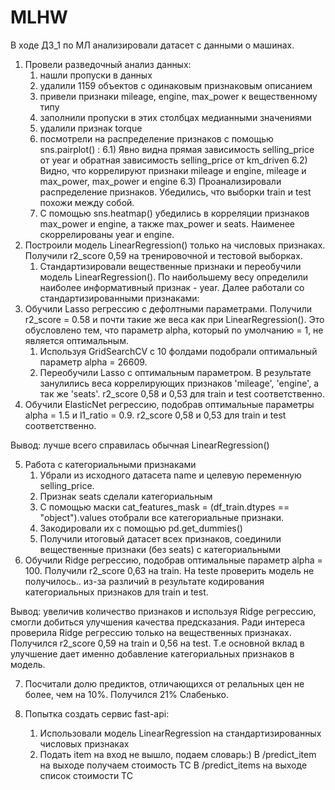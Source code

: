 # MLHW
В ходе ДЗ_1 по МЛ анализировали датасет с данными о машинах.
1. Провели разведочный анализ данных:
	1) нашли пропуски в данных
	2) удалили 1159 объектов с одинаковым признаковым описанием
	3) привели признаки mileage, engine, max_power к вещественному типу
	4) заполнили пропуски в этих столбцах медианными значениями
	5) удалили признак torque
	6) посмотрели на распределение признаков с помощью sns.pairplot() :
		6.1) Явно видна прямая зависимость selling_price от year и обратная зависимость selling_price от km_driven
		6.2) Видно, что коррелируют признаки mileage и engine, mileage и max_power, max_power и engine
		6.3) Проанализировали распределение признаков. Убедились, что выборки train и test похожи между собой. 
	7)  С помощью sns.heatmap() убедились в корреляции признаков  max_power и engine, а также max_power и seats.
	Наименее скоррелированы year и engine.
2. Построили модель LinearRegression() только на числовых признаках. Получили r2_score 0,59 на тренировочной и тестовой выборках.
	1) Стандартизировали вещественные признаки и переобучили модель LinearRegression(). По наибольшему весу определили наиболее информативный признак - year.
Далее работали со стандартизированными признаками:
3. Обучили Lasso регрессию с дефолтными параметрами.
Получили r2_score = 0.58 и почти такие же веса как при LinearRegression(). Это обусловлено тем, что параметр alpha, который по умолчанию = 1, не является оптимальным.
	1) Используя GridSearchCV с 10 фолдами подобрали оптимальный параметр alpha = 26609.
	2) Переобучили Lasso с оптимальным параметром. В результате занулились веса коррелирующих признаков  'mileage', 'engine', а так же 'seats'.
r2_score 0,58 и 0,53 для train и test соответственно.
4. Обучили ElasticNet регрессию, подобрав оптимальные параметры alpha = 1.5 и l1_ratio = 0.9.
r2_score 0,58 и 0,53 для train и test соответственно.

Вывод: лучше всего справилась обычная LinearRegression()

5. Работа с категориальными признаками
	1) Убрали из исходного датасета name и целевую переменную selling_price. 
	2) Признак seats сделали категориальным
	3) С помощью маски cat_features_mask = (df_train.dtypes == "object").values отобрали все категориальные признаки.
	4) Закодировали их с помощью pd.get_dummies()
	5) Получили итоговый датасет всех признаков, соединили вещественные признаки (без seats) с категориальными
6. Обучили Ridge регрессию, подобрав оптимальные параметр alpha = 100.
Получили r2_score 0,63 на train.
На teste проверить модель не получилось.. из-за различий в результате кодирования категориальных признаков для train и test.

Вывод: увеличив количество признаков и используя Ridge регрессию, смогли добиться улучшения качества предсказания.
Ради интереса проверила Ridge регрессию только на вещественных признаках. Получился r2_score 0,59 на train и 0,56 на test.
Т.е основной вклад в улучшение дает именно добавление категориальных признаков в модель.

7. Посчитали долю предиктов, отличающихся от релальных цен не более, чем на 10%.
Получился 21%
Слабенько.

8. Попытка создать сервис fast-api:
	1) Использовали модель LinearRegression на стандартизированных числовых признаках
	2) Подать item на вход не вышло, подаем словарь:)
	В /predict_item  на выходе получаем стоимость ТС
	В /predict_items на выходе список стоимости ТС


